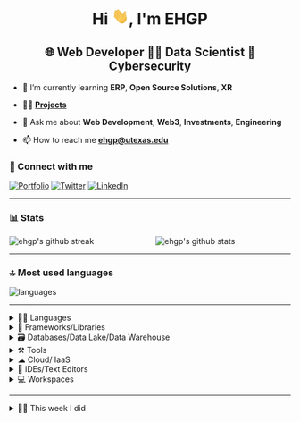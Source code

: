 <!-- [![ehgp.github.io]()](https://ehgp.github.io) -->

<h1 align="center">Hi <img src="/wave.gif" width="30" height="30" alt="...">, I'm EHGP</h1>

<h2 align="center">🌐 Web Developer 🧑‍💻 Data Scientist 🧩 Cybersecurity</h2>

- 🌱 I’m currently learning **ERP**, **Open Source Solutions**, **XR**

- 👨‍💻 **[Projects](https://ehgp.github.io/my-work/)**

- 💬 Ask me about **Web Development**, **Web3**, **Investments**, **Engineering**

- 📫 How to reach me **[&#101;&#104;&#103;&#112;&#064;&#117;&#116;&#101;&#120;&#097;&#115;&#046;&#101;&#100;&#117;](mailto:&#101;&#104;&#103;&#112;&#064;&#117;&#116;&#101;&#120;&#097;&#115;&#046;&#101;&#100;&#117;)**

### 🤝 Connect with me

[![Portfolio](https://img.shields.io/badge/Portfolio-000000?style=for-the-badge&logo=Portfolio&logoColor=white)](https://ehgp.github.io/my-work)
[![Twitter](https://img.shields.io/badge/Twitter-1DA1F2?style=for-the-badge&logo=twitter&logoColor=white)](https://twitter.com/ehgp93)
[![LinkedIn](https://img.shields.io/badge/LinkedIn-0077B5?style=for-the-badge&logo=linkedin&logoColor=white)](https://www.linkedin.com/in/ehgp/)

---

### 📊 Stats

<img src="https://github-readme-stats.vercel.app/api?username=ehgp&include_all_commits=true&show_icons=true&theme=github_dark&hide_border=true" type="image/svg" alt="ehgp's github stats" align="right" width="48%" height= "30%" >

<img src="https://github-readme-streak-stats.herokuapp.com/?user=ehgp&theme=tokyonight&hide_border=true" type="image/svg" alt="ehgp's github streak" width="48%" height="30%">

---

### 🔝 Most used languages

<img src="https://github-readme-stats.vercel.app/api/top-langs/?username=ehgp&theme=github_dark&hide_border=true&hide=Jupyter%20Notebook,css,html,scss,solidity,python,MATLAB&layout=compact" type="image/svg" alt="languages"/>

---

<details>
  <summary>🧑‍💻 Languages</summary>

  [![javascript](https://img.shields.io/badge/JavaScript-323330?style=for-the-badge&logo=javascript&logoColor=F7DF1E)](https://ehgp.github.io)
  [![TypeScript](https://img.shields.io/badge/TypeScript-007ACC?style=for-the-badge&logo=typescript&logoColor=white)](https://ehgp.github.io)
  [![python](https://img.shields.io/badge/Python-FFD43B?style=for-the-badge&logo=python&logoColor=darkgreen)](https://ehgp.github.io)
  [![java](https://img.shields.io/badge/Java-ED8B00?style=for-the-badge&logo=java&logoColor=white)](https://ehgp.github.io)
  [![c++](https://img.shields.io/badge/C%2B%2B-00599C?style=for-the-badge&logo=c%2B%2B&logoColor=white)](https://ehgp.github.io)
  [![html5](https://img.shields.io/badge/HTML5-E34F26?style=for-the-badge&logo=html5&logoColor=white)](https://ehgp.github.io)
  [![css3](https://img.shields.io/badge/CSS3-1572B6?style=for-the-badge&logo=css3&logoColor=white)](https://ehgp.github.io)
  [![plsql](https://img.shields.io/badge/PLSQL-F80000?style=for-the-badge&logo=oracle&logoColor=black)](https://ehgp.github.io)
  [![solidity](https://img.shields.io/badge/solidity-000000?style=for-the-badge&logo=solidity&logoColor=white)](https://ehgp.github.io)
  [![scala](https://img.shields.io/badge/scala-DC322F?style=for-the-badge&logo=scala&logoColor=white)](https://ehgp.github.io)
</details>

<details>
  <summary>🧩 Frameworks/Libraries</summary>

  [![react](https://img.shields.io/badge/React-20232A?style=for-the-badge&logo=react&logoColor=61DAFB)](https://ehgp.github.io)
  [![nodejs](https://img.shields.io/badge/Node.js-339933?style=for-the-badge&logo=nodedotjs&logoColor=white)](https://ehgp.github.io)
  [![expressjs](https://img.shields.io/badge/Express.js-000000?style=for-the-badge&logo=express&logoColor=white)](https://ehgp.github.io)
  [![nextjs](https://img.shields.io/badge/Next.js-000000?style=for-the-badge&logo=next.js&logoColor=white)](https://ehgp.github.io)
  [![flask](https://img.shields.io/badge/Flask-000000?style=for-the-badge&logo=flask&logoColor=white)](https://ehgp.github.io)
  [![jquery](https://img.shields.io/badge/jQuery-0769AD?style=for-the-badge&logo=jquery&logoColor=white)](https://ehgp.github.io)
  [![sass](https://img.shields.io/badge/Sass-CC6699?style=for-the-badge&logo=sass&logoColor=white)](https://ehgp.github.io)
  [![material ui](https://img.shields.io/badge/Material%20UI-007FFF?style=for-the-badge&logo=mui&logoColor=white)](https://ehgp.github.io)
  [![bootstrap](https://img.shields.io/badge/Bootstrap-563D7C?style=for-the-badge&logo=bootstrap&logoColor=white)](https://ehgp.github.io)
  [![trino](https://img.shields.io/badge/trino-dd00a1?style=for-the-badge&logo=trino&logoColor=white)](https://ehgp.github.io)
  [![spark](https://img.shields.io/badge/spark-F55B14?style=for-the-badge&logo=apache&logoColor=white)](https://ehgp.github.io)
  [![kafka](https://img.shields.io/badge/kafka-000000?style=for-the-badge&logo=apache&logoColor=white)](https://ehgp.github.io)
  [![storm](https://img.shields.io/badge/storm-000000?style=for-the-badge&logo=apache&logoColor=white)](https://ehgp.github.io)
  [![selenium](https://img.shields.io/badge/selenium-000000?style=for-the-badge&logo=selenium&logoColor=white)](https://ehgp.github.io)
  [![tensorflow](https://img.shields.io/badge/tensorflow-ff6f00?style=for-the-badge&logo=tensorflow&logoColor=white)](https://ehgp.github.io)
</details>

<details>
  <summary>🗃️ Databases/Data Lake/Data Warehouse</summary>

  [![postgresql](https://img.shields.io/badge/PostgreSQL-316192?style=for-the-badge&logo=postgresql&logoColor=white)](https://ehgp.github.io)
  [![mssql](https://img.shields.io/badge/Microsoft%20SQL%20Server-CC2927?style=for-the-badge&logo=microsoftsqlserver&logoColor=white)](https://ehgp.github.io)
  [![mongodb](https://img.shields.io/badge/MongoDB-4EA94B?style=for-the-badge&logo=mongodb&logoColor=white)](https://ehgp.github.io)
  [![mysql](https://img.shields.io/badge/MySQL-005C84?style=for-the-badge&logo=mysql&logoColor=white)](https://ehgp.github.io)
  [![sqlite](https://img.shields.io/badge/SQLite-07405E?style=for-the-badge&logo=sqlite&logoColor=white)](https://ehgp.github.io)
  [![hadoop](https://img.shields.io/badge/hadoop-000000?style=for-the-badge&logo=apache&logoColor=white)](https://ehgp.github.io)
  [![snowflake](https://img.shields.io/badge/snowflake-0693e3?style=for-the-badge&logo=snowflake&logoColor=white)](https://ehgp.github.io)
  [![cassandra](https://img.shields.io/badge/cassandra-1c81a0?style=for-the-badge&logo=apache&logoColor=white)](https://ehgp.github.io)
</details>

<details>
  <summary>⚒️ Tools</summary>

  [![git](https://img.shields.io/badge/GIT-E44C30?style=for-the-badge&logo=git&logoColor=white)](https://ehgp.github.io)
  [![github](https://img.shields.io/badge/GitHub-100000?style=for-the-badge&logo=github&logoColor=white)](https://ehgp.github.io)
  [![gitlab](https://img.shields.io/badge/gitlab-000000?style=for-the-badge&logo=gitlab&logoColor=white)](https://ehgp.github.io)
  [![firebase](https://img.shields.io/badge/firebase-ffca28?style=for-the-badge&logo=firebase&logoColor=black)](https://ehgp.github.io)
  [![postman](https://img.shields.io/badge/Postman-FF6C37?style=for-the-badge&logo=Postman&logoColor=white)](https://ehgp.github.io)
  [![twilio](https://img.shields.io/badge/Twilio-F22F46?style=for-the-badge&logo=Twilio&logoColor=white)](https://ehgp.github.io)
  [![npm](https://img.shields.io/badge/npm-CB3837?style=for-the-badge&logo=npm&logoColor=white)](https://ehgp.github.io)
  [![pypi](https://img.shields.io/badge/pypi-3775A9?style=for-the-badge&logo=pypi&logoColor=white)](https://ehgp.github.io)
  [![conda](https://img.shields.io/badge/conda-342B029.svg?&style=for-the-badge&logo=anaconda&logoColor=white)](https://ehgp.github.io)
  [![databricks](https://img.shields.io/badge/databricks-FF3621?style=for-the-badge&logo=databricks&logoColor=white)](https://ehgp.github.io)
  [![tableau](https://img.shields.io/badge/tableau-ffffff?style=for-the-badge&logo=tableau&logoColor=black)](https://ehgp.github.io)
  [![alteryx](https://img.shields.io/badge/alteryx-007bbd?style=for-the-badge&logoColor=white)](https://ehgp.github.io)
</details>

<details>
  <summary>☁ Cloud/ IaaS</summary>

  [![aws](https://img.shields.io/badge/aws-ec7211?style=for-the-badge&logo=aws&logoColor=black)](https://ehgp.github.io)
  [![gcp](https://img.shields.io/badge/gcp-2962ff?style=for-the-badge&logo=google&logoColor=white)](https://ehgp.github.io)
  [![azure](https://img.shields.io/badge/azure-2962ff?style=for-the-badge&logo=windows&logoColor=white)](https://ehgp.github.io)
  [![netlify](https://img.shields.io/badge/Netlify-00C7B7?style=for-the-badge&logo=netlify&logoColor=white)](https://ehgp.github.io)
  [![heroku](https://img.shields.io/badge/Heroku-430098?style=for-the-badge&logo=heroku&logoColor=white)](https://ehgp.github.io)
  [![docker](https://img.shields.io/badge/Docker-2CA5E0?style=for-the-badge&logo=docker&logoColor=white)](https://ehgp.github.io)
  [![ngrok](https://img.shields.io/badge/ngrok-007aff?style=for-the-badge&logo=ngrok&logoColor=white)](https://ehgp.github.io)
  [![terraform](https://img.shields.io/badge/terraform-7B42BC?style=for-the-badge&logo=terraform&logoColor=white)](https://ehgp.github.io)
  [![render](https://img.shields.io/badge/RENDER-0fe0b6?style=for-the-badge&logo=render&logoColor=white)](https://ehgp.github.io)
  [![vercel](https://img.shields.io/badge/Vercel-000000?style=for-the-badge&logo=vercel&logoColor=white)](https://ehgp.github.io)
</details>

<details>
  <summary>🧠 IDEs/Text Editors</summary>

  [![vscode](https://img.shields.io/badge/Visual_Studio_Code-0078D4?style=for-the-badge&logo=visual%20studio%20code&logoColor=white)](https://ehgp.github.io)
  [![pycharm](https://img.shields.io/badge/PyCharm-000000.svg?&style=for-the-badge&logo=PyCharm&logoColor=white)](https://ehgp.github.io)
  [![intellijidea](https://img.shields.io/badge/IntelliJIDEA-000000.svg?style=for-the-badge&logo=intellij-idea&logoColor=white)](https://ehgp.github.io)
  [![notepad++](https://img.shields.io/badge/Notepad++-90E59A.svg?style=for-the-badge&logo=notepad%2B%2B&logoColor=black)](https://ehgp.github.io)
</details>

<details>
  <summary>💻 Workspaces</summary>

  [![windows](https://img.shields.io/badge/Windows-0078D6?style=for-the-badge&logo=windows&logoColor=white)](https://ehgp.github.io)
  [![linux](https://img.shields.io/badge/Linux-0168D6?style=for-the-badge&logo=linux&logoColor=white)](https://ehgp.github.io)
  [![unix](https://img.shields.io/badge/Mac-0168D6?style=for-the-badge&logo=Apple&logoColor=white)](https://ehgp.github.io)
</details>

---

<details>
  <summary>🧑‍🔬 This week I did</summary>

  [![ehgp's wakatime stats](https://github-readme-stats.vercel.app/api/wakatime?username=ehgp&theme=github_dark&hide_border=true)](https://wakatime.com/@ehgp)
</details>

<!-- ---

<details>
  <summary>🧑‍🔬 This week I did</summary>

  [![ehgp's wakatime stats](https://github-readme-stats.vercel.app/api/wakatime?username=ehgp&theme=github_dark&hide_border=true)](https://wakatime.com/@ehgp)
</details> -->

<!-- - 📝 I regularly write articles on my [blog]() -->

<!-- ### 📜 Latest Blog Posts -->

<!-- BLOG-POST-LIST:START -->
<!-- BLOG-POST-LIST:END -->

<!-- --- -->